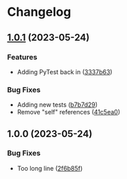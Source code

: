 # Changelog

## [1.0.1](https://github.com/gregp121/python_testing/compare/v1.0.0...v1.0.1) (2023-05-24)


### Features

* Adding PyTest back in ([3337b63](https://github.com/gregp121/python_testing/commit/3337b637b3b3bf014b79ccff28e9a9c720e1889b))


### Bug Fixes

* Adding new tests ([b7b7d29](https://github.com/gregp121/python_testing/commit/b7b7d29b39de64b42d484d33d52d6692a467ad94))
* Remove "self" references ([41c5ea0](https://github.com/gregp121/python_testing/commit/41c5ea0790fb2f78cf968cc1c5c208483aa011cc))

## 1.0.0 (2023-05-24)


### Bug Fixes

* Too long line ([2f6b85f](https://github.com/gregp121/python_testing/commit/2f6b85fdde4ae07c38b5934a3ea9ed3056e72d9b))
